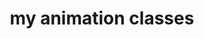 ---
title: 'my animation classes'
redirect_to:
  - 'https://discuss.pencil2d.org/t/my-animation-classes/874'
---